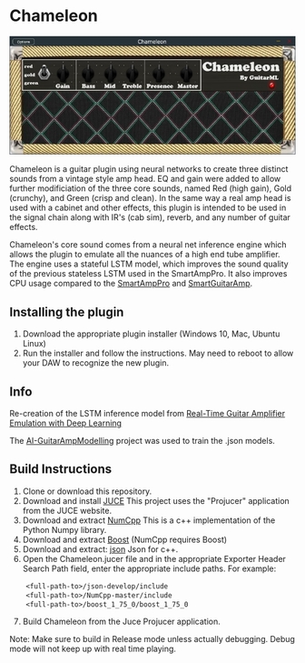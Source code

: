 # Chameleon

![app](https://github.com/GuitarML/Chameleon/blob/main/resources/Chameleon.jpg)

Chameleon is a guitar plugin using neural networks to create three distinct sounds from a vintage style amp head. EQ and gain were added to 
allow further modificiation of the three core sounds, named Red (high gain), Gold (crunchy), and Green (crisp and clean). In the same
way a real amp head is used with a cabinet and other effects, this plugin is intended to be used in the signal chain along with IR's (cab sim),
reverb, and any number of guitar effects. 

Chameleon's core sound comes from a neural net inference engine which allows the plugin to emulate all the nuances of a high end
tube amplifier. The engine uses a stateful LSTM model, which improves the sound quality of the previous stateless LSTM used in the SmartAmpPro. It
also improves CPU usage compared to the [SmartAmpPro](https://github.com/GuitarML/SmartAmpPro) and [SmartGuitarAmp](https://github.com/GuitarML/SmartGuitarAmp).

## Installing the plugin

1. Download the appropriate plugin installer (Windows 10, Mac, Ubuntu Linux)
2. Run the installer and follow the instructions. May need to reboot to allow your DAW to recognize the new plugin.

## Info
Re-creation of the LSTM inference model from [Real-Time Guitar Amplifier Emulation with Deep
Learning](https://www.mdpi.com/2076-3417/10/3/766/htm)

The [AI-GuitarAmpModelling](https://github.com/Alec-Wright/AI-GuitarAmpModelling) project was used to train the .json models. 

## Build Instructions

1. Clone or download this repository.
2. Download and install [JUCE](https://juce.com/) This project uses the "Projucer" application from the JUCE website. 
3. Download and extract [NumCpp](https://github.com/dpilger26/NumCpp) This is a c++ implementation of the Python Numpy library.
4. Download and extract [Boost](https://www.boost.org/)  (NumCpp requires Boost)
5. Download and extract: [json](https://github.com/nlohmann/json) Json for c++.
6. Open the Chameleon.jucer file and in the appropriate Exporter Header Search Path field, enter the appropriate include paths.
   For example:

```
  	<full-path-to>/json-develop/include
	<full-path-to>/NumCpp-master/include
	<full-path-to>/boost_1_75_0/boost_1_75_0
```
7. Build Chameleon from the Juce Projucer application. 

Note: Make sure to build in Release mode unless actually debugging. Debug mode will not keep up with real time playing.
